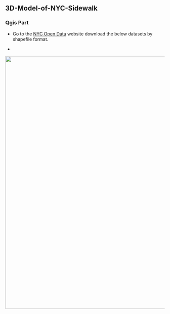 ## 3D-Model-of-NYC-Sidewalk 
### Qgis Part
* Go to the [NYC Open Data](https://opendata.cityofnewyork.us/) website download the below datasets by shapefile format. 
- 


<img src="Qgis_Part01.gif" width="800">
